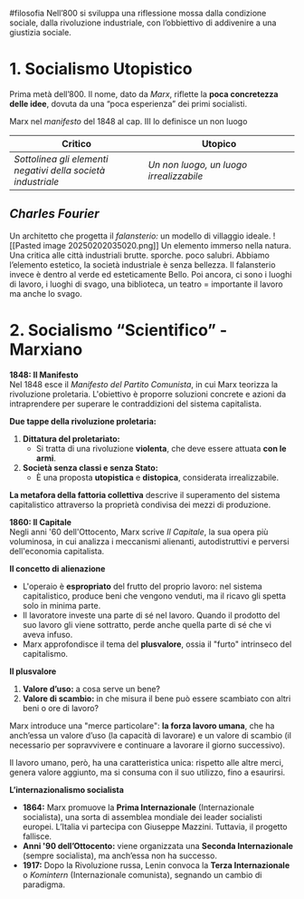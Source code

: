 #filosofia 
Nell’800 si sviluppa una riflessione mossa dalla condizione sociale, dalla rivoluzione industriale, con l’obbiettivo di addivenire a una giustizia sociale.
# 1. Socialismo Utopistico

Prima metà dell’800. Il nome, dato da *Marx*, riflette la **poca concretezza delle idee**, dovuta da una “poca esperienza” dei primi socialisti.

Marx nel *manifesto* del 1848 al cap. III lo definisce un non luogo

| Critico                                                         | Utopico                               |
| --------------------------------------------------------------- | ------------------------------------- |
| *Sottolinea gli elementi<br>negativi della società industriale* | *Un non luogo, un luogo irrealizzabile* |
## ***Charles Fourier***

Un architetto che progetta il *falansterio:* un modello di villaggio ideale. 
![[Pasted image 20250202035020.png]]
Un elemento immerso nella natura. Una critica alle città industriali brutte. sporche. poco salubri. Abbiamo l’elemento estetico, la società industriale è senza bellezza. Il falansterio invece è dentro al verde ed esteticamente Bello. Poi ancora, ci sono i luoghi di lavoro, i luoghi di svago, una biblioteca, un teatro = importante il lavoro ma anche lo svago. 



# 2. Socialismo “Scientifico” - Marxiano


**1848: Il Manifesto**  
Nel 1848 esce il _Manifesto del Partito Comunista_, in cui Marx teorizza la rivoluzione proletaria. L'obiettivo è proporre soluzioni concrete e azioni da intraprendere per superare le contraddizioni del sistema capitalista.

**Due tappe della rivoluzione proletaria:**

1. **Dittatura del proletariato:**
    - Si tratta di una rivoluzione **violenta**, che deve essere attuata **con le armi**.
2. **Società senza classi e senza Stato:**
    - È una proposta **utopistica** e **distopica**, considerata irrealizzabile.

**La metafora della fattoria collettiva** descrive il superamento del sistema capitalistico attraverso la proprietà condivisa dei mezzi di produzione.

**1860: Il Capitale**  
Negli anni '60 dell'Ottocento, Marx scrive _Il Capitale_, la sua opera più voluminosa, in cui analizza i meccanismi alienanti, autodistruttivi e perversi dell'economia capitalista.

**Il concetto di alienazione**

- L'operaio è **espropriato** del frutto del proprio lavoro: nel sistema capitalistico, produce beni che vengono venduti, ma il ricavo gli spetta solo in minima parte.
- Il lavoratore investe una parte di sé nel lavoro. Quando il prodotto del suo lavoro gli viene sottratto, perde anche quella parte di sé che vi aveva infuso.
- Marx approfondisce il tema del **plusvalore**, ossia il "furto" intrinseco del capitalismo.

**Il plusvalore**

1. **Valore d’uso:** a cosa serve un bene?
2. **Valore di scambio:** in che misura il bene può essere scambiato con altri beni o ore di lavoro?

Marx introduce una "merce particolare": **la forza lavoro umana**, che ha anch’essa un valore d’uso (la capacità di lavorare) e un valore di scambio (il necessario per sopravvivere e continuare a lavorare il giorno successivo).

Il lavoro umano, però, ha una caratteristica unica: rispetto alle altre merci, genera valore aggiunto, ma si consuma con il suo utilizzo, fino a esaurirsi.

**L’internazionalismo socialista**

- **1864:** Marx promuove la **Prima Internazionale** (Internazionale socialista), una sorta di assemblea mondiale dei leader socialisti europei. L’Italia vi partecipa con Giuseppe Mazzini. Tuttavia, il progetto fallisce.
- **Anni '90 dell’Ottocento:** viene organizzata una **Seconda Internazionale** (sempre socialista), ma anch’essa non ha successo.
- **1917:** Dopo la Rivoluzione russa, Lenin convoca la **Terza Internazionale** o _Komintern_ (Internazionale comunista), segnando un cambio di paradigma.









